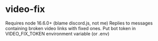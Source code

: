 # video-fix
Requires node 16.6.0+ (blame discord.js, not me)
Replies to messages containing broken video links with fixed ones.
Put bot token in VIDEO_FIX_TOKEN environment variable (or .env)